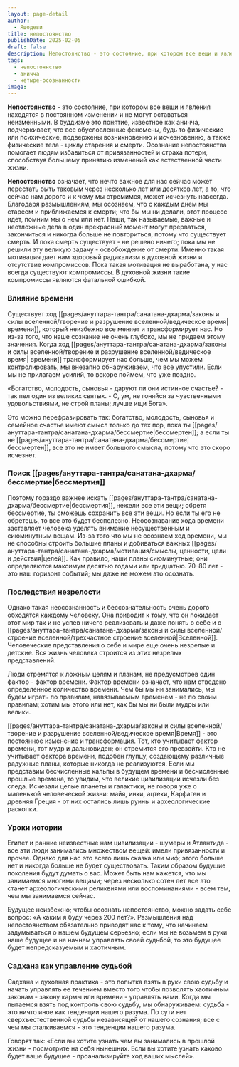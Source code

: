 ```yaml
---
layout: page-detail
author:
  - Яшодеви
title: непостоянство
publishDate: 2025-02-05
draft: false
description: Непостоянство - это состояние, при котором все вещи и явления находятся в постоянном изменении и не могут оставаться неизменными. В буддизме это понятие, известное как аничча, подчеркивает, что все обусловленные феномены, будь то физические или психические, подвержены возникновению и исчезновению, а также циклу старения и смерти. Осознание непостоянства помогает людям избавиться от привязанностей и страха потери, способствуя большему принятию изменений как естественной части жизни.
tags:
  - непостоянство
  - аничча
  - четыре-осознанности
image:
---
```

**Непостоянство** - это состояние, при котором все вещи и явления находятся в постоянном изменении и не могут оставаться неизменными. В буддизме это понятие, известное как аничча, подчеркивает, что все обусловленные феномены, будь то физические или психические, подвержены возникновению и исчезновению, а также физические тела - циклу старения и смерти. Осознание непостоянства помогает людям избавиться от привязанностей и страха потери, способствуя большему принятию изменений как естественной части жизни.

**Непостоянство** означает, что нечто важное для нас сейчас может перестать быть таковым через несколько лет или десятков лет, а то, что сейчас нам дорого и к чему мы стремимся, может исчезнуть навсегда. Благодаря размышлениям, мы осознаем, что с каждым днем мы стареем и приближаемся к смерти; что бы мы ни делали, этот процесс идет, помним мы о нем или нет. Наши, так называемые, важные и неотложные дела в один прекрасный момент могут прерваться, закончиться и никогда больше не повториться, потому что существует смерть. И пока смерть существует - не решено ничего; пока мы не решили эту великую задачу - освобождение от смерти. Именно такая мотивация дает нам здоровый радикализм в духовной жизни и отсутствие компромиссов. Пока такая мотивация не выработана, у нас всегда существуют компромиссы. В духовной жизни такие компромиссы являются фатальной ошибкой.

### Влияние времени
Существует ход [[pages/ануттара-тантра/санатана-дхарма/законы и силы вселенной/творение и разрушение вселенной/ведическое время| времени]], который неизбежно все меняет и трансформирует нас. Но из-за того, что наше сознание не очень глубоко, мы не придаем этому значения. Когда ход [[pages/ануттара-тантра/санатана-дхарма/законы и силы вселенной/творение и разрушение вселенной/ведическое время| времени]] трансформирует нас больше, чем мы можем контролировать, мы внезапно обнаруживаем, что все упустили. Если мы не прилагаем усилий, то вскоре поймем, что уже поздно. 

«Богатство, молодость, сыновья - даруют ли они истинное счастье? - так пел один из великих святых. - О, ум, не гоняйся за чувственными удовольствиями, не строй планы; лучше ищи Бога». 

Это можно перефразировать так: богатство, молодость, сыновья и семейное счастье имеют смысл только до тех пор, пока ты [[pages/ануттара-тантра/санатана-дхарма/бессмертие|бессмертен]]; а если ты не [[pages/ануттара-тантра/санатана-дхарма/бессмертие|бессмертен]], все это не имеет большого смысла, потому что это скоро исчезнет.

### Поиск [[pages/ануттара-тантра/санатана-дхарма/бессмертие|бессмертия]]
Поэтому гораздо важнее искать [[pages/ануттара-тантра/санатана-дхарма/бессмертие|бессмертия]], нежели все эти вещи; обретя бессмертие, ты сможешь сохранить все эти вещи. Но если ты его не обретешь, то все это будет бесполезно. Неосознавание хода времени заставляет человека уделять внимание несущественным и сиюминутным вещам. Из-за того что мы не осознаем ход времени, мы не способны строить большие планы и добиваться важных [[pages/ануттара-тантра/санатана-дхарма/мотивация/смыслы, ценности, цели и действия|целей]]. Как правило, наши планы сиюминутные; они определяются максимум десятью годами или тридцатью. 70–80 лет - это наш горизонт событий; мы даже не можем это осознать.

### Последствия незрелости
Однако такая неосознанность и бессознательность очень дорого обходятся каждому человеку. Она приводит к тому, что он покидает этот мир так и не успев ничего реализовать и даже понять о себе и о [[pages/ануттара-тантра/санатана-дхарма/законы и силы вселенной/строение вселенной/трехчастное строение вселенной|Вселенной]]. Человеческие представления о себе и мире еще очень незрелые и детские. Вся жизнь человека строится из этих незрелых представлений.

Люди стремятся к ложным целям и планам, не предусмотрев один фактор - фактор времени. Фактор времени означает, что нам отведено определенное количество времени. Чем бы мы ни занимались, мы будем играть по правилам, навязываемым временем - не по своим правилам; хотим мы этого или нет, как бы мы ни были мудры или велики.

[[pages/ануттара-тантра/санатана-дхарма/законы и силы вселенной/творение и разрушение вселенной/ведическое время|Время]] - это постоянное изменение и трансформация. Тот, кто учитывает фактор времени, тот мудр и дальновиден; он стремится его превзойти. Кто не учитывает фактора времени, подобен глупцу, создающему различные радужные планы, которые никогда не реализуются. Если мы представим бесчисленные кальпы в будущем времени и бесчисленные прошлые времена, то увидим, что великие цивилизации исчезли без следа. Исчезали целые планеты и галактики, не говоря уже о маленькой человеческой жизни: майя, инки, ацтеки, Карфаген и древняя Греция - от них остались лишь руины и археологические раскопки.

### Уроки истории
Египет и ранние неизвестные нам цивилизации - шумеры и Атлантида - все эти люди занимались множеством вещей: имели привязанности и прочее. Однако для нас это всего лишь сказка или миф; этого больше нет и никогда больше не будет существовать. Таким образом будущие поколения будут думать о вас. Может быть нам кажется, что мы занимаемся многими вещами; через несколько сотен лет все это станет археологическими реликвиями или воспоминаниями - всем тем, чем мы занимаемся сейчас.

Будущее неизбежно; чтобы осознать непостоянство, можно задать себе вопрос: «А каким я буду через 200 лет?». Размышления над непостоянством обязательно приводят нас к тому, что начинаем задумываться о нашем будущем серьезно; если мы не возьмем в руки наше будущее и не начнем управлять своей судьбой, то это будущее будет непредсказуемым и хаотичным.

### Садхана как управление судьбой
Садхана и духовная практика - это попытка взять в руки свою судьбу и начать управлять ее течением вместо того чтобы позволять хаотичным законам - закону кармы или времени - управлять нами. Когда мы пытаемся взять под контроль свою судьбу, мы обнаруживаем: судьба - это ничто иное как тенденции нашего разума. По сути нет сверхъестественной судьбы независящей от нашего сознания; все с чем мы сталкиваемся - это тенденции нашего разума.

Говорят так: «Если вы хотите узнать чем вы занимались в прошлой жизни - посмотрите на себя нынешних. Если вы хотите узнать каково будет ваше будущее - проанализируйте ход ваших мыслей».
